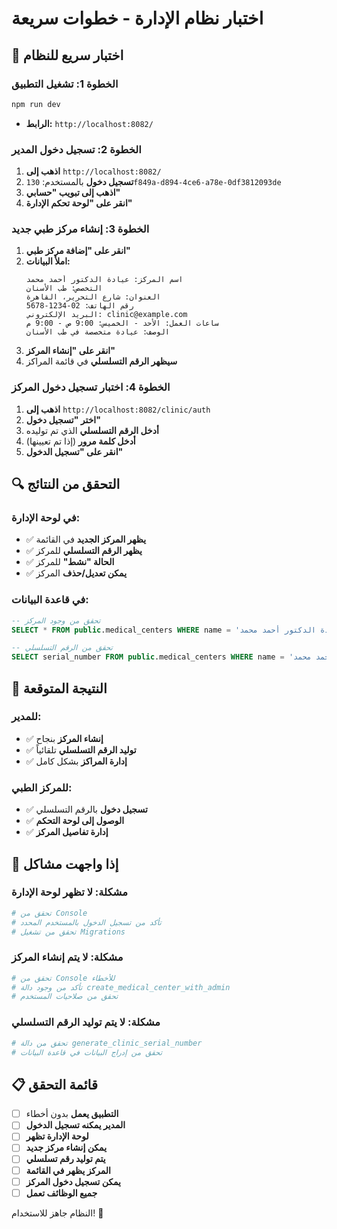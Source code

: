 # اختبار نظام الإدارة - خطوات سريعة

## 🚀 اختبار سريع للنظام

### **الخطوة 1: تشغيل التطبيق**
```bash
npm run dev
```
- **الرابط:** `http://localhost:8082/`

### **الخطوة 2: تسجيل دخول المدير**
1. **اذهب إلى** `http://localhost:8082/`
2. **تسجيل دخول** بالمستخدم: `130f849a-d894-4ce6-a78e-0df3812093de`
3. **اذهب إلى تبويب "حسابي"**
4. **انقر على "لوحة تحكم الإدارة"**

### **الخطوة 3: إنشاء مركز طبي جديد**
1. **انقر على "إضافة مركز طبي"**
2. **املأ البيانات:**
   ```
   اسم المركز: عيادة الدكتور أحمد محمد
   التخصص: طب الأسنان
   العنوان: شارع التحرير، القاهرة
   رقم الهاتف: 02-1234-5678
   البريد الإلكتروني: clinic@example.com
   ساعات العمل: الأحد - الخميس: 9:00 ص - 9:00 م
   الوصف: عيادة متخصصة في طب الأسنان
   ```
3. **انقر على "إنشاء المركز"**
4. **سيظهر الرقم التسلسلي** في قائمة المراكز

### **الخطوة 4: اختبار تسجيل دخول المركز**
1. **اذهب إلى** `http://localhost:8082/clinic/auth`
2. **اختر "تسجيل دخول"**
3. **أدخل الرقم التسلسلي** الذي تم توليده
4. **أدخل كلمة مرور** (إذا تم تعيينها)
5. **انقر على "تسجيل الدخول"**

## 🔍 التحقق من النتائج

### **في لوحة الإدارة:**
- ✅ **يظهر المركز الجديد** في القائمة
- ✅ **يظهر الرقم التسلسلي** للمركز
- ✅ **الحالة "نشط"** للمركز
- ✅ **يمكن تعديل/حذف** المركز

### **في قاعدة البيانات:**
```sql
-- تحقق من وجود المركز
SELECT * FROM public.medical_centers WHERE name = 'عيادة الدكتور أحمد محمد';

-- تحقق من الرقم التسلسلي
SELECT serial_number FROM public.medical_centers WHERE name = 'عيادة الدكتور أحمد محمد';
```

## 🎯 النتيجة المتوقعة

### **للمدير:**
- ✅ **إنشاء المركز** بنجاح
- ✅ **توليد الرقم التسلسلي** تلقائياً
- ✅ **إدارة المراكز** بشكل كامل

### **للمركز الطبي:**
- ✅ **تسجيل دخول** بالرقم التسلسلي
- ✅ **الوصول إلى لوحة التحكم**
- ✅ **إدارة تفاصيل المركز**

## 🚨 إذا واجهت مشاكل

### **مشكلة: لا تظهر لوحة الإدارة**
```bash
# تحقق من Console
# تأكد من تسجيل الدخول بالمستخدم المحدد
# تحقق من تشغيل Migrations
```

### **مشكلة: لا يتم إنشاء المركز**
```bash
# تحقق من Console للأخطاء
# تأكد من وجود دالة create_medical_center_with_admin
# تحقق من صلاحيات المستخدم
```

### **مشكلة: لا يتم توليد الرقم التسلسلي**
```bash
# تحقق من دالة generate_clinic_serial_number
# تحقق من إدراج البيانات في قاعدة البيانات
```

## 📋 قائمة التحقق

- [ ] **التطبيق يعمل** بدون أخطاء
- [ ] **المدير يمكنه تسجيل الدخول**
- [ ] **لوحة الإدارة تظهر**
- [ ] **يمكن إنشاء مركز جديد**
- [ ] **يتم توليد رقم تسلسلي**
- [ ] **المركز يظهر في القائمة**
- [ ] **يمكن تسجيل دخول المركز**
- [ ] **جميع الوظائف تعمل**

النظام جاهز للاستخدام! 🎉
